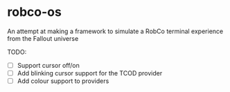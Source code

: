 # robco-os
An attempt at making a framework to simulate a RobCo terminal experience from the Fallout universe

TODO:
- [ ] Support cursor off/on
- [ ] Add blinking cursor support for the TCOD provider
- [ ] Add colour support to providers
